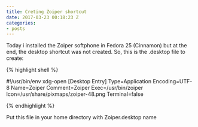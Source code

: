 ```yaml
---
title: Creting Zoiper shortcut
date: 2017-03-23 00:18:23 Z
categories:
- posts
---
```


Today i installed the Zoiper softphone in Fedora 25 (Cinnamon) but at the end, the desktop shortcut was not created.
So, this is the .desktop file to create:

{% highlight shell %}

#!/usr/bin/env xdg-open
[Desktop Entry]
Type=Application
Encoding=UTF-8
Name=Zoiper
Comment=Zoiper
Exec=/usr/bin/zoiper
Icon=/usr/share/pixmaps/zoiper-48.png
Terminal=false

{% endhighlight %}

Put this file in your home directory with Zoiper.desktop name
